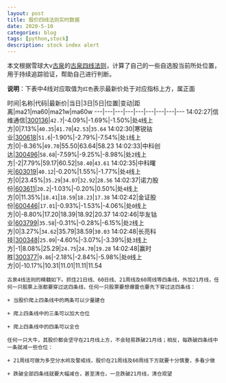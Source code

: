 ```yaml
---
layout: post
title: 股价四线法则实时数据
date: 2020-5-10
categories: blog
tags: [python,stock]
description: stock index alert
---
```



本文根据雪球大v[古泉](https://xueqiu.com/u/7148646888)的[古泉四线法则](https://xueqiu.com/7148646888/130498192)，计算了自己的一些自选股当前所处位置，用于持续追踪验证，帮助自己进行判断。

**说明**：下表中4线对应取值为`红色`表示最新价处于对应指标上方，属正面

时间|名称|代码|最新价|当日|3日|5日|位置|变动|距离|ma21|ma60|ma21w|ma60w
---|---|---|---|---|---|---|---|---
14:02:27|信维通信|[300136](https://xueqiu.com/S/SZ300136)|`42.7`|-4.09%|-1.69%|-1.50%|处`4`线上方|0|7.13%|`40.35`|`41.70`|`42.53`|`35.64`
14:02:30|寒锐钴业|[300618](https://xueqiu.com/S/SZ300618)|`51.6`|-1.90%|-2.79%|-7.54%|处`1`线上方|0|-8.36%|`49.70`|55.50|63.64|58.23
14:02:33|中科创达|[300496](https://xueqiu.com/S/SZ300496)|`58.68`|-7.59%|-9.25%|-8.98%|处`2`线上方|-2|7.79%|59.17|60.52|`58.40`|`43.61`
14:02:35|中科曙光|[603019](https://xueqiu.com/S/SH603019)|`40.12`|-0.20%|1.55%|-1.77%|处`4`线上方|0|23.45%|`35.29`|`34.07`|`32.92`|`28.56`
14:02:37|诺力股份|[603611](https://xueqiu.com/S/SH603611)|`20.2`|-1.03%|-0.20%|0.50%|处`4`线上方|0|11.35%|`18.41`|`18.59`|`18.23`|`17.38`
14:02:42|金证股份|[600446](https://xueqiu.com/S/SH600446)|`17.01`|-0.93%|-1.53%|-4.06%|处`0`线上方|0|-8.80%|17.20|18.39|18.92|20.37
14:02:46|华友钴业|[603799](https://xueqiu.com/S/SH603799)|`35.58`|-0.31%|-0.28%|-6.15%|处`2`线上方|0|3.27%|`34.62`|35.79|38.59|`30.03`
14:02:48|长亮科技|[300348](https://xueqiu.com/S/SZ300348)|`25.09`|-4.60%|-3.07%|-3.39%|处`3`线上方|-1|8.08%|25.29|`24.75`|`24.70`|`19.28`
14:02:48|赢时胜|[300377](https://xueqiu.com/S/SZ300377)|`9.86`|-2.18%|-2.84%|-5.98%|处`0`线上方|0|-10.17%|10.31|11.01|11.11|11.54

```
古泉4线法则的精髓如下。抓住21日线、60日线、21周线及60周线等四条线，外加21月线，任何一只股票上涨都要穿过这四条线，任何一只股票要想爆雷也要先下穿过这四条线：

+ 当股价爬上四条线中的两条可以少量建仓

+ 爬上四条线中的三条可以加大仓位

+ 爬上四条线中的四条可以全仓

任何一只大牛，其股价都会坚守在21月线上方，不会轻易跌破21月线；相反，每跌破四条线中一条就减一些仓位：

+ 21周线可做为多空分水岭及警戒线，股价在21周线及60周线下方就要十分慎重，多看少做

+ 跌破全部四条线就要大幅减仓，甚至清仓，一旦跌破21月线，清仓观望
```